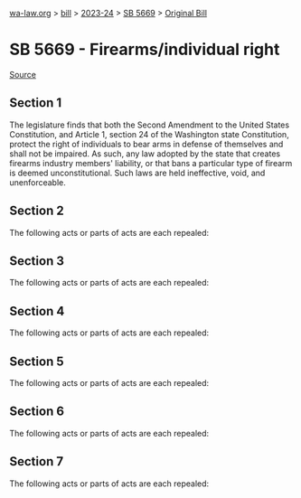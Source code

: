 [wa-law.org](/) > [bill](/bill/) > [2023-24](/bill/2023-24/) > [SB 5669](/bill/2023-24/sb/5669/) > [Original Bill](/bill/2023-24/sb/5669/1/)

# SB 5669 - Firearms/individual right

[Source](http://lawfilesext.leg.wa.gov/biennium/2023-24/Pdf/Bills/Senate%20Bills/5669.pdf)

## Section 1
The legislature finds that both the Second Amendment to the United States Constitution, and Article 1, section 24 of the Washington state Constitution, protect the right of individuals to bear arms in defense of themselves and shall not be impaired. As such, any law adopted by the state that creates firearms industry members' liability, or that bans a particular type of firearm is deemed unconstitutional. Such laws are held ineffective, void, and unenforceable.

## Section 2
The following acts or parts of acts are each repealed:

## Section 3
The following acts or parts of acts are each repealed:

## Section 4
The following acts or parts of acts are each repealed:

## Section 5
The following acts or parts of acts are each repealed:

## Section 6
The following acts or parts of acts are each repealed:

## Section 7
The following acts or parts of acts are each repealed:
